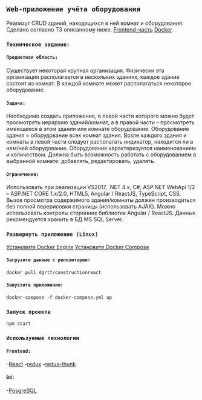 ## `Web-приложение учёта оборудования`
Реализут CRUD зданий, находящихся в ней комнат и оборудования.
Сделано согласно ТЗ описанному ниже.
[Frontend-часть](https://github.com/dgrtf/React-construction)
[Docker](https://hub.docker.com/r/dgrtf/constructionreact)

### `Техническое задание:`

#### `Предметная область:`
Существует некоторая крупная организация.
Физически эта организация располагается в нескольких зданиях, каждое здание состоит из комнат.
В каждой комнате может располагаться некоторое оборудование.

#### `Задача:`
Необходимо создать приложение, в левой части которого можно будет просмотреть иерархию
зданий/комнат, а в правой части – просмотреть имеющееся в этом здании или комнате оборудование.
Оборудование здания = оборудование всех комнат здания.
Возле каждого здания и комнаты в левой части следует располагать индикатор, находится ли в нем/ней
оборудование.
Оборудование характеризуется наименованием и количеством.
Должна быть возможность работать с оборудованием в выбранной комнате: добавлять, редактировать,
удалять.

#### `Ограничения:`
Использовать при реализации VS2017, .NET 4.x, C#, ASP.NET WebApi 1/2 – ASP.NET CORE 1.x/2.0, HTML5, Angular
/ ReactJS, TypeScript, CSS.
Вызов просмотра содержимого здания/комнаты должен производиться без полной перерисовки страницы
(использовать AJAX).
Можно использовать контролы сторонних библиотек Angular / ReactJS.
Данные рекомендуется хранить в БД MS SQL Server.

### `Развернуть приложение (Linux)`
[Установите Docker Engine](https://docs.docker.com/engine/install/)
[Установите Docker Compose](https://docs.docker.com/compose/install/)
#### `Загрузите данные с репозитория:`
````
docker pull dgrtf/constructionreact
````
#### `Запустите приложение:`
````
docker-compose -f docker-compose.yml up
````


### `Запуск проекта`
````
npm start
````

### `Используемые технологии`

#### `Frontend:`
-[React](https://ru.react.js.org/)
-[redux](https://redux.js.org/)
-[redux-thunk](https://github.com/reduxjs/redux-thunk)

#### `Bd:`
-[PosgreSQL](https://hub.docker.com/_/postgres/)